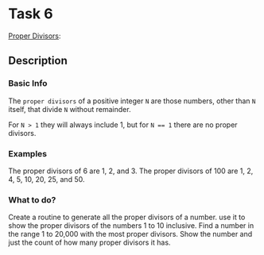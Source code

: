 # Task 6

[Proper Divisors](https://rosettacode.org/wiki/Proper_divisors):

## Description

### Basic Info

The `proper divisors` of a positive integer `N` are those numbers, other than `N` itself, that divide `N` without remainder.

For `N > 1` they will always include 1, but for `N == 1` there are no proper divisors.

### Examples

The proper divisors of 6 are 1, 2, and 3.
The proper divisors of 100 are 1, 2, 4, 5, 10, 20, 25, and 50.


### What to do?

Create a routine to generate all the proper divisors of a number.
use it to show the proper divisors of the numbers 1 to 10 inclusive.
Find a number in the range 1 to 20,000 with the most proper divisors. Show the number and just the count of how many proper divisors it has.
